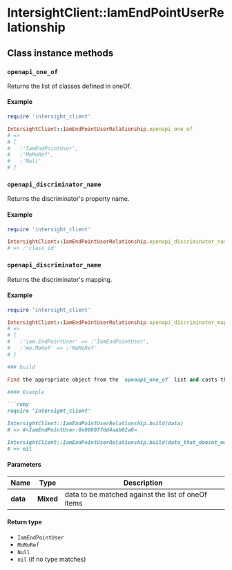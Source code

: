 # IntersightClient::IamEndPointUserRelationship

## Class instance methods

### `openapi_one_of`

Returns the list of classes defined in oneOf.

#### Example

```ruby
require 'intersight_client'

IntersightClient::IamEndPointUserRelationship.openapi_one_of
# =>
# [
#   :'IamEndPointUser',
#   :'MoMoRef',
#   :'Null'
# ]
```

### `openapi_discriminator_name`

Returns the discriminator's property name.

#### Example

```ruby
require 'intersight_client'

IntersightClient::IamEndPointUserRelationship.openapi_discriminator_name
# => :'class_id'
```

### `openapi_discriminator_name`

Returns the discriminator's mapping.

#### Example

```ruby
require 'intersight_client'

IntersightClient::IamEndPointUserRelationship.openapi_discriminator_mapping
# =>
# {
#   :'iam.EndPointUser' => :'IamEndPointUser',
#   :'mo.MoRef' => :'MoMoRef'
# }

### build

Find the appropriate object from the `openapi_one_of` list and casts the data into it.

#### Example

```ruby
require 'intersight_client'

IntersightClient::IamEndPointUserRelationship.build(data)
# => #<IamEndPointUser:0x00007fdd4aab02a0>

IntersightClient::IamEndPointUserRelationship.build(data_that_doesnt_match)
# => nil
```

#### Parameters

| Name | Type | Description |
| ---- | ---- | ----------- |
| **data** | **Mixed** | data to be matched against the list of oneOf items |

#### Return type

- `IamEndPointUser`
- `MoMoRef`
- `Null`
- `nil` (if no type matches)

